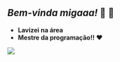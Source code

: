 ## _Bem-vinda migaaa!_ 🦋 🦋

- **Lavizei na área**
- **Mestre da programação!!** ❤️

![](https://media.tenor.com/lvkuQtMSLD8AAAAj/pick-yourself-up-squidward.gif)
